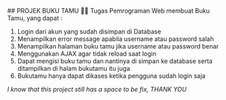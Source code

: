 
##   PROJEK BUKU TAMU 📓👥
Tugas Pemrograman Web membuat Buku Tamu, yang dapat :
1. Login dari akun yang sudah disimpan di Database
2. Menampilkan error message apabila username atau password salah
3. Menampilkan halaman buku tamu jika username atau password benar
4. Menggunakan AJAX agar tidak reload saat login
5. Dapat mengisi buku tamu dan nantinya di simpan ke database serta ditampilkan di halam bukutamu itu juga
6. Bukutamu hanya dapat dikases ketika pengguna sudah login saja

*I know that this project still has a space to be fix, THANK YOU*
 
 
